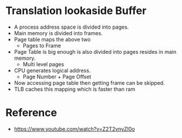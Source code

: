 # Translation lookaside Buffer

- A process address space is divided into pages.
- Main memory is divided into frames.
- Page table maps the above two
    - Pages to Frame
- Page Table is big enough is also divided into pages resides in main memory. 
    - Multi level pages
- CPU generates logical address.
    - Page Number + Page Offset
- Now accessing page table then getting frame can be skipped.
- TLB caches this mapping which is faster than ram

# Reference
- https://www.youtube.com/watch?v=Z2T2vnyZl0o